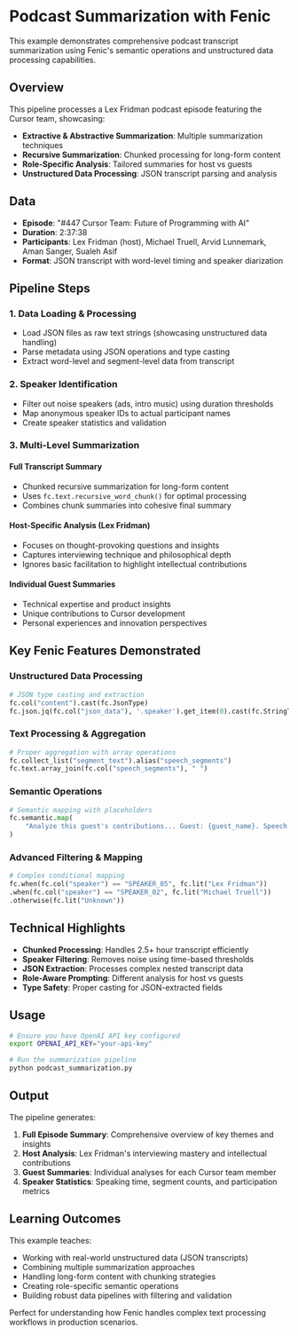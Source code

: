 # Podcast Summarization with Fenic

This example demonstrates comprehensive podcast transcript summarization using Fenic's semantic operations and unstructured data processing capabilities.

## Overview

This pipeline processes a Lex Fridman podcast episode featuring the Cursor team, showcasing:

- **Extractive & Abstractive Summarization**: Multiple summarization techniques
- **Recursive Summarization**: Chunked processing for long-form content
- **Role-Specific Analysis**: Tailored summaries for host vs guests
- **Unstructured Data Processing**: JSON transcript parsing and analysis

## Data

- **Episode**: "#447 Cursor Team: Future of Programming with AI"
- **Duration**: 2:37:38
- **Participants**: Lex Fridman (host), Michael Truell, Arvid Lunnemark, Aman Sanger, Sualeh Asif
- **Format**: JSON transcript with word-level timing and speaker diarization

## Pipeline Steps

### 1. Data Loading & Processing

- Load JSON files as raw text strings (showcasing unstructured data handling)
- Parse metadata using JSON operations and type casting
- Extract word-level and segment-level data from transcript

### 2. Speaker Identification

- Filter out noise speakers (ads, intro music) using duration thresholds
- Map anonymous speaker IDs to actual participant names
- Create speaker statistics and validation

### 3. Multi-Level Summarization

#### **Full Transcript Summary**

- Chunked recursive summarization for long-form content
- Uses `fc.text.recursive_word_chunk()` for optimal processing
- Combines chunk summaries into cohesive final summary

#### **Host-Specific Analysis (Lex Fridman)**

- Focuses on thought-provoking questions and insights
- Captures interviewing technique and philosophical depth
- Ignores basic facilitation to highlight intellectual contributions

#### **Individual Guest Summaries**

- Technical expertise and product insights
- Unique contributions to Cursor development
- Personal experiences and innovation perspectives

## Key Fenic Features Demonstrated

### **Unstructured Data Processing**

```python
# JSON type casting and extraction
fc.col("content").cast(fc.JsonType)
fc.json.jq(fc.col("json_data"), '.speaker').get_item(0).cast(fc.StringType)
```

### **Text Processing & Aggregation**

```python
# Proper aggregation with array operations
fc.collect_list("segment_text").alias("speech_segments")
fc.text.array_join(fc.col("speech_segments"), " ")
```

### **Semantic Operations**

```python
# Semantic mapping with placeholders
fc.semantic.map(
    "Analyze this guest's contributions... Guest: {guest_name}. Speech: {full_speech}"
)
```

### **Advanced Filtering & Mapping**

```python
# Complex conditional mapping
fc.when(fc.col("speaker") == "SPEAKER_05", fc.lit("Lex Fridman"))
.when(fc.col("speaker") == "SPEAKER_02", fc.lit("Michael Truell"))
.otherwise(fc.lit("Unknown"))
```

## Technical Highlights

- **Chunked Processing**: Handles 2.5+ hour transcript efficiently
- **Speaker Filtering**: Removes noise using time-based thresholds
- **JSON Extraction**: Processes complex nested transcript data
- **Role-Aware Prompting**: Different analysis for host vs guests
- **Type Safety**: Proper casting for JSON-extracted fields

## Usage

```bash
# Ensure you have OpenAI API key configured
export OPENAI_API_KEY="your-api-key"

# Run the summarization pipeline
python podcast_summarization.py
```

## Output

The pipeline generates:

1. **Full Episode Summary**: Comprehensive overview of key themes and insights
2. **Host Analysis**: Lex Fridman's interviewing mastery and intellectual contributions
3. **Guest Summaries**: Individual analyses for each Cursor team member
4. **Speaker Statistics**: Speaking time, segment counts, and participation metrics

## Learning Outcomes

This example teaches:

- Working with real-world unstructured data (JSON transcripts)
- Combining multiple summarization approaches
- Handling long-form content with chunking strategies
- Creating role-specific semantic operations
- Building robust data pipelines with filtering and validation

Perfect for understanding how Fenic handles complex text processing workflows in production scenarios.

